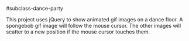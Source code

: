 #subclass-dance-party

This project uses jQuery to show animated gif images on a dance floor. A spongebob gif image will follow the mouse cursor. The other images will scatter to a new position if the mouse cursor touches them.
